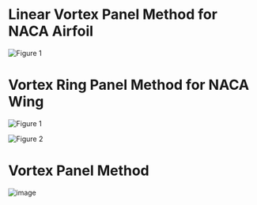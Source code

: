 # Linear Vortex Panel Method for NACA Airfoil

![Figure 1](https://user-images.githubusercontent.com/104728656/182766638-679fe23a-b249-496e-ba44-113b710c4a00.png)

# Vortex Ring Panel Method for NACA Wing

![Figure 1](https://user-images.githubusercontent.com/104728656/175836733-396ee772-5848-4df4-a93c-414c69cab2d5.png)

![Figure 2](https://user-images.githubusercontent.com/104728656/175836735-a2e4d718-7814-4b67-88af-d041610ad379.png)

# Vortex Panel Method

![image](https://user-images.githubusercontent.com/104728656/176613071-6e5558e4-9447-4948-a860-ae0df60f2f03.png)
